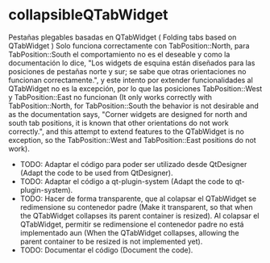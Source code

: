 # collapsibleQTabWidget
Pestañas plegables basadas en QTabWidget ( Folding tabs based on QTabWidget )
Solo funciona correctamente con TabPosition::North, para TabPosition::South el comportamiento no es el deseable y como la documentación lo dice, "Los widgets de esquina están diseñados para las posiciones de pestañas norte y sur; se sabe que otras orientaciones no funcionan correctamente.", y este intento por extender funcionalidades al QTabWidget no es la excepción, por lo que las posiciones TabPosition::West y TabPosition::East no funcionan (It only works correctly with TabPosition::North, for TabPosition::South the behavior is not desirable and as the documentation says, "Corner widgets are designed for north and south tab positions, it is known that other orientations do not work correctly.", and this attempt to extend features to the QTabWidget is no exception, so the TabPosition::West and TabPosition::East positions do not work).

- TODO: Adaptar el código para poder ser utilizado desde QtDesigner (Adapt the code to be used from QtDesigner).
- TODO: Adaptar el código a qt-plugin-system (Adapt the code to qt-plugin-system).
- TODO: Hacer de forma transparente, que al colapsar el QTabWidget se redimensione su contenedor padre (Make it transparent, so that when the QTabWidget collapses its parent container is resized). Al colapsar el QTabWidget, permitir se redimensione el contenedor padre no está implementado aun (When the QTabWidget collapses, allowing the parent container to be resized is not implemented yet).
- TODO: Documentar el código (Document the code).
